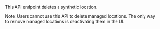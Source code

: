 This API endpoint deletes a synthetic location.

Note: Users cannot use this API to delete managed locations. The only way to remove managed locations is deactivating them in the UI.